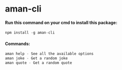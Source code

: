 # aman-cli

#### Run this command on your cmd to install this package:

```js
npm install -g aman-cli
```

#### Commands:

```js
aman help - See all the available options
aman joke - Get a random joke
aman quote - Get a random quote
```
